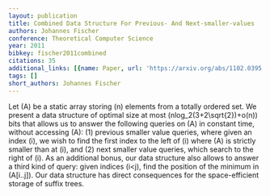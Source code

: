 ```yaml
---
layout: publication
title: Combined Data Structure For Previous- And Next-smaller-values
authors: Johannes Fischer
conference: Theoretical Computer Science
year: 2011
bibkey: fischer2011combined
citations: 35
additional_links: [{name: Paper, url: 'https://arxiv.org/abs/1102.0395'}]
tags: []
short_authors: Johannes Fischer
---
```

Let \(A\) be a static array storing \(n\) elements from a totally ordered set. We
present a data structure of optimal size at most \(nlog_2(3+2\sqrt\{2\})+o(n)\)
bits that allows us to answer the following queries on \(A\) in constant time,
without accessing \(A\): (1) previous smaller value queries, where given an index
\(i\), we wish to find the first index to the left of \(i\) where \(A\) is strictly
smaller than at \(i\), and (2) next smaller value queries, which search to the
right of \(i\). As an additional bonus, our data structure also allows to answer
a third kind of query: given indices \(i<j\), find the position of the minimum in
\(A[i..j]\). Our data structure has direct consequences for the space-efficient
storage of suffix trees.